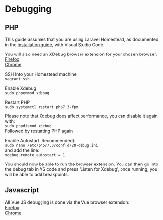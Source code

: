 # Debugging

## PHP

This guide assumes that you are using Laravel Homestead, as documented in the [installation guide](docs/INSTALL.md), with Visual Studio Code.

You will also need an XDebug browser extension for your chosen browser:  
[Firefox](https://addons.mozilla.org/en-GB/firefox/addon/xdebug-ext-quantum/?src=search)  
[Chrome](https://chrome.google.com/webstore/detail/xdebug/nhodjblplijafdpjjfhhanfmchplpfgl)

SSH Into your Homestead machine  
`vagrant ssh`

Enable Xdebug  
`sudo phpenmod xdebug`

Restart PHP  
`sudo systemctl restart php7.3-fpm`

Please note that Xdebug does affect performance, you can disable it again with:  
`sudo phpdismod xdebug`  
Followed by restarting PHP again

Enable Autostart (Recommended):  
`sudo nano /etc/php/7.3/conf.d/20-debug.ini`  
and add the line:  
`xdebug.remote_autostart = 1`

You should now be able to run the browser extension. You can then go into the debug tab in VS code and press 'Listen for Xdebug', once running, you will be able to add breakpoints.

## Javascript

All Vue JS debugging is done via the Vue browser extension:  
[Firefox](https://addons.mozilla.org/en-GB/firefox/addon/vue-js-devtools/?src=search)  
[Chrome](https://chrome.google.com/webstore/detail/vuejs-devtools/nhdogjmejiglipccpnnnanhbledajbpd)
